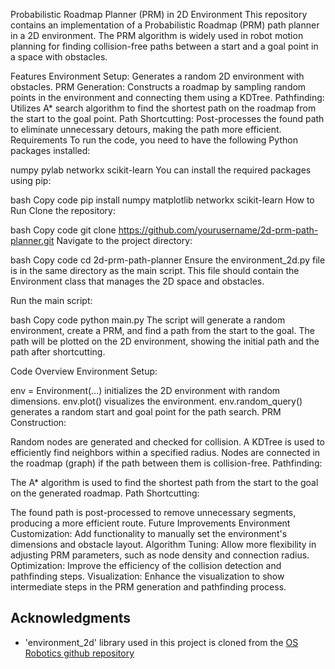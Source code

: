 Probabilistic Roadmap Planner (PRM) in 2D Environment
This repository contains an implementation of a Probabilistic Roadmap (PRM) path planner in a 2D environment. The PRM algorithm is widely used in robot motion planning for finding collision-free paths between a start and a goal point in a space with obstacles.

Features
Environment Setup: Generates a random 2D environment with obstacles.
PRM Generation: Constructs a roadmap by sampling random points in the environment and connecting them using a KDTree.
Pathfinding: Utilizes A* search algorithm to find the shortest path on the roadmap from the start to the goal point.
Path Shortcutting: Post-processes the found path to eliminate unnecessary detours, making the path more efficient.
Requirements
To run the code, you need to have the following Python packages installed:

numpy
pylab
networkx
scikit-learn
You can install the required packages using pip:

bash
Copy code
pip install numpy matplotlib networkx scikit-learn
How to Run
Clone the repository:

bash
Copy code
git clone https://github.com/yourusername/2d-prm-path-planner.git
Navigate to the project directory:

bash
Copy code
cd 2d-prm-path-planner
Ensure the environment_2d.py file is in the same directory as the main script. This file should contain the Environment class that manages the 2D space and obstacles.

Run the main script:

bash
Copy code
python main.py
The script will generate a random environment, create a PRM, and find a path from the start to the goal. The path will be plotted on the 2D environment, showing the initial path and the path after shortcutting.

Code Overview
Environment Setup:

env = Environment(...) initializes the 2D environment with random dimensions.
env.plot() visualizes the environment.
env.random_query() generates a random start and goal point for the path search.
PRM Construction:

Random nodes are generated and checked for collision.
A KDTree is used to efficiently find neighbors within a specified radius.
Nodes are connected in the roadmap (graph) if the path between them is collision-free.
Pathfinding:

The A* algorithm is used to find the shortest path from the start to the goal on the generated roadmap.
Path Shortcutting:

The found path is post-processed to remove unnecessary segments, producing a more efficient route.
Future Improvements
Environment Customization: Add functionality to manually set the environment's dimensions and obstacle layout.
Algorithm Tuning: Allow more flexibility in adjusting PRM parameters, such as node density and connection radius.
Optimization: Improve the efficiency of the collision detection and pathfinding steps.
Visualization: Enhance the visualization to show intermediate steps in the PRM generation and pathfinding process.

## Acknowledgments

- 'environment_2d' library used in this project is cloned from the [OS Robotics github repository](https://github.com/crigroup/osr_course_pkgs/blob/master/osr_examples/scripts/environment_2d.py)
